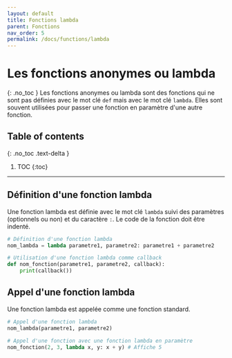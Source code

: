 ```yaml
---
layout: default
title: Fonctions lambda
parent: Fonctions
nav_order: 5
permalink: /docs/functions/lambda
---
```


# Les fonctions anonymes ou lambda
{: .no_toc }
Les fonctions anonymes ou lambda sont des fonctions qui ne sont pas définies avec le mot clé `def` mais avec le mot clé `lambda`. Elles sont souvent utilisées pour passer une fonction en paramètre d'une autre fonction.

## Table of contents
{: .no_toc .text-delta }

1. TOC
{:toc}

---

## Définition d'une fonction lambda
Une fonction lambda est définie avec le mot clé `lambda` suivi des paramètres (optionnels ou non) et du caractère `:`. Le code de la fonction doit être indenté.
```python
# Définition d'une fonction lambda
nom_lambda = lambda parametre1, parametre2: parametre1 + parametre2

# Utilisation d'une fonction lambda comme callback
def nom_fonction(parametre1, parametre2, callback):
    print(callback())
```

## Appel d'une fonction lambda
Une fonction lambda est appelée comme une fonction standard.
```python
# Appel d'une fonction lambda
nom_lambda(parametre1, parametre2)

# Appel d'une fonction avec une fonction lambda en paramètre
nom_fonction(2, 3, lambda x, y: x + y) # Affiche 5
```
